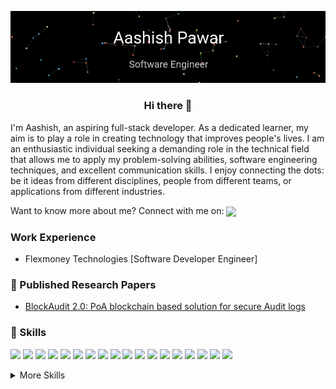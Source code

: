 [![](https://github.com/ashishpawar517/ashishpawar517/blob/d2ccc08ef4fbfe3fd91ee5042b40219c75a9780a/gif.gif)]()

<div align="center">
    <h3> Hi there 👋 </h3>
</div>

I'm Aashish, an aspiring full-stack developer. As a dedicated learner, my aim is to play a role in creating technology that improves people's lives. I am an enthusiastic individual seeking a demanding role in the technical field that allows me to apply my problem-solving abilities, software engineering techniques, and excellent communication skills. I enjoy connecting the dots: be it ideas from different disciplines, people from different teams, or applications from different industries.

<p align=”center”>
  Want to know more about me? Connect with me on: <a href="https://www.linkedin.com/in/ashish-pawar511/"><img align="center" src=https://img.shields.io/badge/LinkedIn-blue?style=flat&logo=linkedin&logoColor=white&labelColor=blue></a>
</p>

### Work Experience
- Flexmoney Technologies [Software Developer Engineer]

### 📝 Published Research Papers
- <a href="https://ieeexplore.ieee.org/document/9702378">BlockAudit 2.0: PoA blockchain based solution for secure Audit logs
</a>

### 💼 Skills
![](https://img.shields.io/badge/Code-Data%20Structures-informational?style=flat&logo=datastructures&logoColor=white&color=blue)
![](https://img.shields.io/badge/Code-Design%20Patterns-informational?style=flat&logo=designpatterns&logoColor=white&color=blue)
![](https://img.shields.io/badge/Code-Distributed%20Systems-informational?style=flat&logo=distributedsystems&logoColor=white&color=blue)
![](https://img.shields.io/badge/Code-OOPS-informational?style=flat&logo=oops&logoColor=white&color=blue)
![](https://img.shields.io/badge/Code-Computer%20Networking-informational?style=flat&logo=computernetworking&logoColor=white&color=blue)
![](https://img.shields.io/badge/Programming%20Language-Java-informational?style=flat&logo=java&logoColor=white&color=blue)
![](https://img.shields.io/badge/Programming%20Language-Javascript-informational?style=flat&logo=javascript&logoColor=white&color=blue)
![](https://img.shields.io/badge/Programming%20Language-Python-informational?style=flat&logo=python&logoColor=white&color=blue)
![](https://img.shields.io/badge/Code-MySQL-informational?style=flat&logo=mysql&logoColor=white&color=blue)
![](https://img.shields.io/badge/Code-PostgreSQL-informational?style=flat&logo=postgresql&logoColor=white&color=blue)
![](https://img.shields.io/badge/Code-DBMS-informational?style=flat&logo=dbms&logoColor=white&color=blue)
![](https://img.shields.io/badge/Code-Bash-Scripting-informational?style=flat&logo=bash&logoColor=white&color=blue)
![](https://img.shields.io/badge/Code-Spring%20Boot-informational?style=flat&logo=springboot&logoColor=white&color=blue)
![](https://img.shields.io/badge/Code-Docker-informational?style=flat&logo=docker&logoColor=white&color=blue)
![](https://img.shields.io/badge/Code-Kubernetes-informational?style=flat&logo=kubernetes&logoColor=white&color=blue)
![](https://img.shields.io/badge/Code-AWS-informational?style=flat&logo=aws&logoColor=white&color=blue)
![](https://img.shields.io/badge/Code-Linux-informational?style=flat&logo=linux&logoColor=white&color=blue)
![](https://img.shields.io/badge/Code-Github-informational?style=flat&logo=github&logoColor=white&color=blue)



<details>
<summary>More Skills</summary>
  
![](https://img.shields.io/badge/Programming%20Language-Typescript-informational?style=flat&logo=typescript&logoColor=white&color=blue)
![](https://img.shields.io/badge/Programming%20Language-C++-informational?style=flat&logo=c++&logoColor=white&color=blue)
![](https://img.shields.io/badge/Programming%20Language-C-informational?style=flat&logo=c&logoColor=white&color=blue)
![](https://img.shields.io/badge/Code-Redis-informational?style=flat&logo=redis&logoColor=white&color=blue)
![](https://img.shields.io/badge/Code-MongoDB-informational?style=flat&logo=mongodb&logoColor=white&color=blue)
![](https://img.shields.io/badge/Code-NodeJS-informational?style=flat&logo=nodejs&logoColor=white&color=blue)
![](https://img.shields.io/badge/Code-Flask-informational?style=flat&logo=flask&logoColor=white&color=blue)
![](https://img.shields.io/badge/Programming%20Language-HTML-informational?style=flat&logo=html&logoColor=white&color=blue)
![](https://img.shields.io/badge/Code-JSON-informational?style=flat&logo=json&logoColor=white&color=blue)
![](https://img.shields.io/badge/Code-Apache%20Spark-informational?style=flat&logo=apachespark&logoColor=white&color=blue)
![](https://img.shields.io/badge/Code-MacOS-informational?style=flat&logo=macos&logoColor=white&color=blue)
![](https://img.shields.io/badge/Code-Selenium-informational?style=flat&logo=selenium&logoColor=white&color=blue)
![](https://img.shields.io/badge/Code-Express-informational?style=flat&logo=express&logoColor=white&color=blue)
![](https://img.shields.io/badge/Code-Postman-informational?style=flat&logo=postman&logoColor=white&color=blue)
![](https://img.shields.io/badge/Code-Jira-informational?style=flat&logo=jira&logoColor=white&color=blue)
![](https://img.shields.io/badge/Code-VSCode-informational?style=flat&logo=visualstudiocode&logoColor=white&color=blue)

</details>
